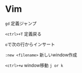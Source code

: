 # Vim
```gd```
定義ジャンプ

```<ctrl>+T```
定義戻る

```o```で次の行からインサート

```:new <filename>```
新しいwindow作成

```<ctrl>+w```
window移動
```j or k```
